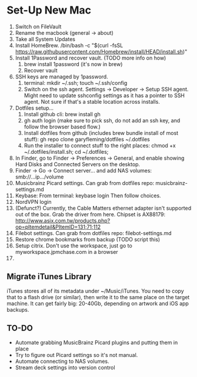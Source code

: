 # Set-Up New Mac #

1. Switch on FileVault
2. Rename the macbook (general -> about)
3. Take all System Updates
4. Install HomeBrew. /bin/bash -c "$(curl -fsSL https://raw.githubusercontent.com/Homebrew/install/HEAD/install.sh)"
5. Install 1Password and recover vault. (TODO more info on how)
   1. brew install 1password (it's now in brew)
   2. Recover vault
6. SSH keys are managed by 1password.
   1. terminal: mkdir ~/.ssh; touch ~/.ssh/config
   2.  Switch on the ssh agent. Settings -> Developer -> Setup SSH agent. Might need to update sshconfig settings as it has a pointer to SSH agent. Not sure if that's a stable location across installs.
7. Dotfiles setup...
   1. Install github cli: brew install gh
   2. gh auth login    (make sure to pick ssh, do not add an ssh key, and follow the browser based flow.)
   3. Install dotfiles from github (includes brew bundle install of most stuff): gh repo clone garyfleming/dotfiles ~/.dotfiles
   4. Run the installer to connect stuff to the right places: chmod +x ~/.dotfiles/install.sh; cd ~/.dotfiles; 
8.  In Finder, go to Finder -> Preferences -> General, and enable showing Hard Disks and Connected Servers on the desktop.
9.  Finder -> Go -> Connect server... and add NAS volumes: smb://...ip.../volume
10. Musicbrainz Picard settings. Can grab from dotfiles repo: musicbrainz-settings.md
11. Keybase: From terminal: keybase login   Then follow choices.
12. NordVPN login
13. (Defunct?) Currently, the Cable Matters ethernet adapter isn't supported out of the box. Grab the driver from here. Chipset is AX88179: http://www.asix.com.tw/products.php?op=pItemdetail&PItemID=131;71;112
14. Filebot settings. Can grab from dotfiles repo: filebot-settings.md
15. Restore chrome bookmarks from backup (TODO script this)
16. Setup citrix. Don't use the workspace, just go to myworkspace.jpmchase.com in a browser
17. 

## Migrate iTunes Library ##

iTunes stores all of its metadata under ~/Music/iTunes. You need to copy that to a flash drive (or similar), then write it to the same place on the target machine. It can get fairly big: 20-40Gb, depending on artwork and iOS app backups.


## TO-DO ##

* Automate grabbing MusicBrainz Picard plugins and putting them in place
* Try to figure out Picard settings so it's not manual.
* Automate connecting to NAS volumes.
* Stream deck settings into version control
